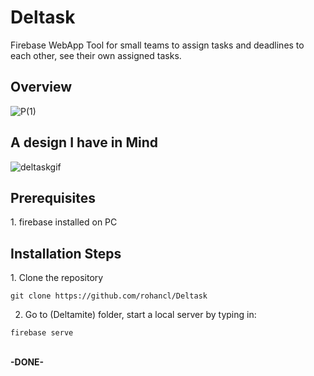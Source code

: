 # Deltask
Firebase WebApp Tool for small teams to assign tasks and deadlines to each other, see their own assigned tasks.

<h2>Overview</h2>

![P(1)](https://user-images.githubusercontent.com/29266591/74998839-d4715b80-547f-11ea-960c-ac849bbec082.png)

<h2> A design I have in Mind</h2>

![deltaskgif](https://user-images.githubusercontent.com/29266591/74998208-231df600-547e-11ea-9f52-9ef0a4f26165.gif)


 <h2>Prerequisites</h2>
 1. firebase installed on PC
 
 <h2>Installation Steps</h2>
 1. Clone the repository 
 <br>

``` 
git clone https://github.com/rohancl/Deltask
```

 2. Go to (Deltamite) folder, start a local server by typing in:
 
 ```
 firebase serve
 ```
 <br>
 <b>-DONE-</b>
